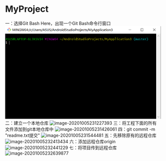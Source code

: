 # MyProject
一：选择Git Bash Here，出现一个Git Bash命令行窗口
![image](https://github.com/wangwang01-wzx/MyProject/blob/master/image-20201005231127801.png)
二：建立一个本地仓库
![image-20201005231227393](C:\Users\ASUS\AppData\Roaming\Typora\typora-user-images\image-20201005231227393.png)
三：将工程下面的所有文件添加到git本地仓库中
![image-20201005231426061](C:\Users\ASUS\AppData\Roaming\Typora\typora-user-images\image-20201005231426061.png)
四：git commit -m "readme.txt提交"
![image-20201005231544481](C:\Users\ASUS\AppData\Roaming\Typora\typora-user-images\image-20201005231544481.png)
五：先移除原有的远程仓库
![image-20201005232413434](C:\Users\ASUS\AppData\Roaming\Typora\typora-user-images\image-20201005232413434.png)
六：添加远程仓库origin
![image-20201005232441229](C:\Users\ASUS\AppData\Roaming\Typora\typora-user-images\image-20201005232441229.png)
七：将项目传到远程仓库
![image-20201005232639877](C:\Users\ASUS\AppData\Roaming\Typora\typora-user-images\image-20201005232639877.png)



